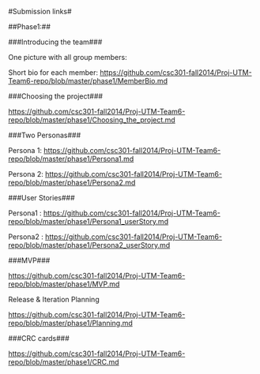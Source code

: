 #Submission links#


##Phase1:##

###Introducing the team###

  One picture with all group members:
  
  
  Short bio for each member: https://github.com/csc301-fall2014/Proj-UTM-Team6-repo/blob/master/phase1/MemberBio.md

###Choosing the project###

https://github.com/csc301-fall2014/Proj-UTM-Team6-repo/blob/master/phase1/Choosing_the_project.md

###Two Personas###

  Persona 1: https://github.com/csc301-fall2014/Proj-UTM-Team6-repo/blob/master/phase1/Persona1.md
  
  Persona 2: https://github.com/csc301-fall2014/Proj-UTM-Team6-repo/blob/master/phase1/Persona2.md
  
###User Stories###

  Persona1 : https://github.com/csc301-fall2014/Proj-UTM-Team6-repo/blob/master/phase1/Persona1_userStory.md

  Persona2 : https://github.com/csc301-fall2014/Proj-UTM-Team6-repo/blob/master/phase1/Persona2_userStory.md

###MVP###

  https://github.com/csc301-fall2014/Proj-UTM-Team6-repo/blob/master/phase1/MVP.md

Release & Iteration Planning

  https://github.com/csc301-fall2014/Proj-UTM-Team6-repo/blob/master/phase1/Planning.md

###CRC cards###

  https://github.com/csc301-fall2014/Proj-UTM-Team6-repo/blob/master/phase1/CRC.md

